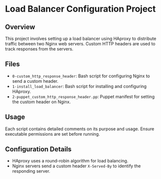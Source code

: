 # Load Balancer Configuration Project

## Overview
This project involves setting up a load balancer using HAproxy to distribute traffic between two Nginx web servers. Custom HTTP headers are used to track responses from the servers.

## Files
- `0-custom_http_response_header`: Bash script for configuring Nginx to send a custom header.
- `1-install_load_balancer`: Bash script for installing and configuring HAproxy.
- `2-puppet_custom_http_response_header.pp`: Puppet manifest for setting the custom header on Nginx.

## Usage
Each script contains detailed comments on its purpose and usage. Ensure executable permissions are set before running.

## Configuration Details
- HAproxy uses a round-robin algorithm for load balancing.
- Nginx servers send a custom header `X-Served-By` to identify the responding server.
